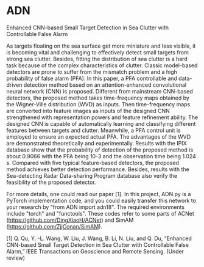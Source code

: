 # ADN
Enhanced CNN-based Small Target Detection in Sea Clutter with Controllable False Alarm

As targets floating on the sea surface get more miniature and less visible, it is becoming vital and challenging to effectively detect small targets from strong sea clutter. Besides, fitting the distribution of sea clutter is a hard task because of the complex characteristics of clutter. Classic model-based detectors are prone to suffer from the mismatch problem and a high probability of false alarm (PFA). In this paper, a PFA controllable and data-driven detection method based on an attention-enhanced convolutional neural network (CNN) is proposed. Different from mainstream CNN-based detectors, the proposed method takes time-frequency maps obtained by the Wigner-Ville distribution (WVD) as inputs. Then time-frequency maps are converted into feature images as inputs of the designed CNN strengthened with representation powers and feature refinement ability. The designed CNN is capable of automatically learning and classifying different features between targets and clutter. Meanwhile, a PFA control unit is employed to ensure an expected actual PFA. The advantages of the WVD are demonstrated theoretically and experimentally. Results with the IPIX database show that the probability of detection of the proposed method is about 0.9066 with the PFA being 10-3 and the observation time being 1.024 s. Compared with five typical feature-based detectors, the proposed method achieves better detection performance. Besides, results with the Sea-detecting Radar Data-sharing Program database also verify the feasibility of the proposed detector.

For more details, one could read our paper [1]. In this project, ADN.py is a PyTorch implementation code, and you could easily transfer this network to your research by "from ADN import adn18". The required environments include "torch" and "functools". These codes refer to some parts of ACNet (https://github.com/DingXiaoH/ACNet) and SimAM (https://github.com/ZjjConan/SimAM).

[1] Q. Qu, Y. -L. Wang, W. Liu, J. Wang, B. Li, N. Liu, and Q. Du, “Enhanced CNN-based Small Target Detection in Sea Clutter with Controllable False Alarm,” IEEE Transactions on Geoscience and Remote Sensing. (Under review)

